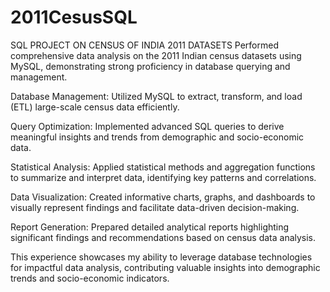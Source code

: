 # 2011CesusSQL
SQL PROJECT ON CENSUS OF INDIA 2011 DATASETS
Performed comprehensive data analysis on the 2011 Indian census datasets using MySQL, demonstrating strong proficiency in database querying and management.

Database Management: Utilized MySQL to extract, transform, and load (ETL) large-scale census data efficiently.

Query Optimization: Implemented advanced SQL queries to derive meaningful insights and trends from demographic and socio-economic data.

Statistical Analysis: Applied statistical methods and aggregation functions to summarize and interpret data, identifying key patterns and correlations.

Data Visualization: Created informative charts, graphs, and dashboards to visually represent findings and facilitate data-driven decision-making.

Report Generation: Prepared detailed analytical reports highlighting significant findings and recommendations based on census data analysis.

This experience showcases my ability to leverage database technologies for impactful data analysis, contributing valuable insights into demographic trends and socio-economic indicators.
